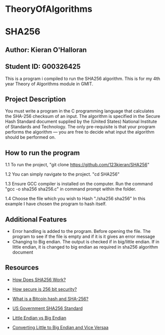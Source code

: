 # TheoryOfAlgorithms
# SHA256
## Author: Kieran O'Halloran

## Student ID: G00326425

This is a program i compiled to run the SHA256 algorithm. This is for my 4th year Theory of Algorithms module in GMIT.


## Project Description
You must write a program in the C programming language that calculates
the SHA-256 checksum of an input. The algorithm is specified in the Secure
Hash Standard document supplied by the (United States) National Institute
of Standards and Technology. The only pre-requisite is that your program
performs the algorithm — you are free to decide what input the algorithm
should be performed on.

## How to run the program
1.1 To run the project, "git clone https://github.com/123kieran/SHA256"

1.2 You can simply navigate to the project.
    "cd SHA256"

1.3 Ensure GCC compiler is installed on the computer.
    Run the command "gcc -o sha256 sha256.c" in command prompt within the folder. 

1.4 Choose the file which you wish to Hash
    "./sha256 sha256"
    In this example I have chosen the program to hash itself.
    
## Additional Features
* Error handling is added to the program. Before opening the file. The program to see if the file is empty and if it is it gives an error message
* Changing to Big endian. The output is checked if in big/little endian. If in little endian, it is changed to big endian as required in sha256 algorithm document    

## Resources
* [How Does SHA256 Work?](https://www.youtube.com/watch?v=mbekM2ErHfM)

* [How secure is 256 bit security?](https://www.youtube.com/watch?v=mbekM2ErHfM)

* [What is a Bitcoin hash and SHA-256?](https://www.youtube.com/watch?v=9mNgeTA13Gc)

* [US Government SHA256 Standard](https://nvlpubs.nist.gov/nistpubs/FIPS/NIST.FIPS.180-4.pdf)

* [Little Endian vs Big Endian](https://www.geeksforgeeks.org/little-and-big-endian-mystery/)

* [Converting Little to Big Endian and Vice Versaa](https://stackoverflow.com/questions/19275955/convert-little-endian-to-big-endian)
